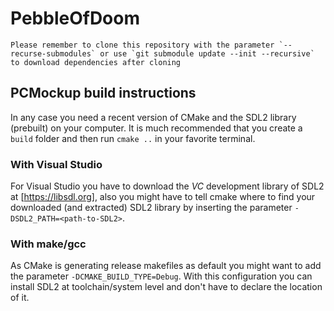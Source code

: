 # PebbleOfDoom

```
Please remember to clone this repository with the parameter `--recurse-submodules` or use `git submodule update --init --recursive` to download dependencies after cloning
```

## PCMockup build instructions

In any case you need a recent version of CMake and the SDL2 library (prebuilt) on your computer. It is much recommended that you create a `build` folder and then run `cmake ..` in your favorite terminal.

### With Visual Studio

For Visual Studio you have to download the *VC* development library of SDL2 at [https://libsdl.org], also you might have to tell cmake where to find your downloaded (and extracted) SDL2 library by inserting the parameter `-DSDL2_PATH=<path-to-SDL2>`.

### With make/gcc

As CMake is generating release makefiles as default you might want to add the parameter `-DCMAKE_BUILD_TYPE=Debug`. With this configuration you can install SDL2 at toolchain/system level and don't have to declare the location of it.
